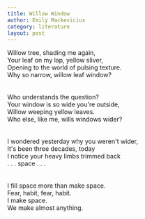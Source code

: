 ```yaml
---
title: Willow Window
author: Emily Mackevicius
category: literature
layout: post
---
```


Willow tree, shading me again,  
Your leaf on my lap, yellow sliver,  
Opening to the world of pulsing texture.  
Why so narrow, willow leaf window?  
\
\
Who understands the question?  
Your window is so wide you're outside,  
Willow weeping yellow leaves.  
Who else, like me, wills windows wider?  
\
\
I wondered yesterday why you weren't wider,  
It's been three decades, today  
I notice your heavy limbs trimmed back  
. . . space . . .  
\
\
I fill space more than make space.  
Fear, habit, fear, habit.  
I make space.  
We make almost anything.  
